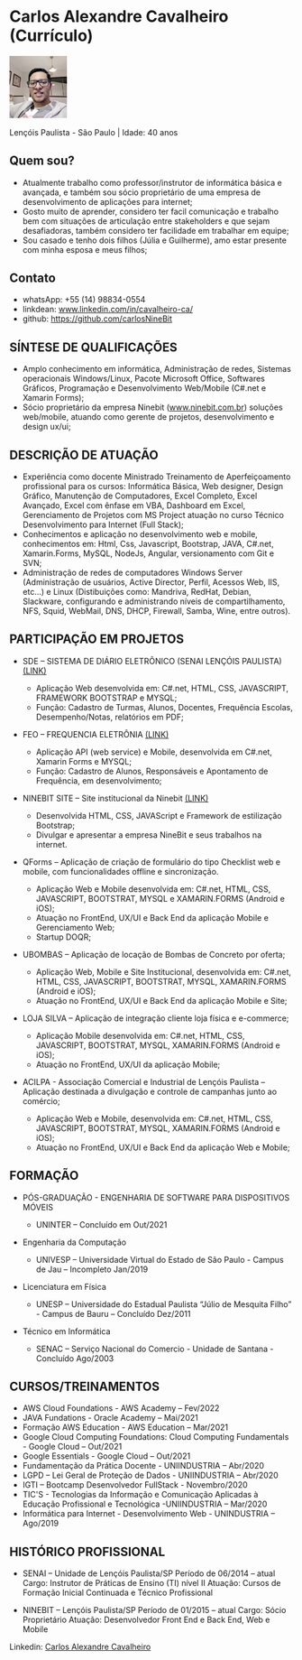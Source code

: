 # Carlos Alexandre Cavalheiro (Currículo)

<p style="text-align:left;"><img src="./images/img_eu.jpg" style="zoom:60%;" /></p>

Lençóis Paulista - São Paulo | Idade: 40 anos

## Quem sou?
-	Atualmente trabalho como professor/instrutor de informática básica e avançada, e também sou sócio proprietário de uma empresa de desenvolvimento de aplicações para internet;
-	Gosto muito de aprender, considero ter facil comunicação e trabalho bem com situações de articulação entre stakeholders e que sejam desafiadoras, também considero ter facilidade em trabalhar em equipe;
-	Sou casado e tenho dois filhos (Júlia e Guilherme), amo estar presente com minha esposa e meus filhos;

## Contato
- whatsApp: +55 (14) 98834-0554
- linkdean: www.linkedin.com/in/cavalheiro-ca/
- github: https://github.com/carlosNineBit

## SÍNTESE DE QUALIFICAÇÕES
-	Amplo conhecimento em informática, Administração de redes, Sistemas operacionais Windows/Linux, Pacote Microsoft Office, Softwares Gráficos, Programação e Desenvolvimento Web/Mobile (C#.net e Xamarin Forms);
-	Sócio proprietário da empresa Ninebit (www.ninebit.com.br)  soluções web/mobile, atuando como gerente de projetos, desenvolvimento e design ux/ui;

## DESCRIÇÃO DE ATUAÇÃO
-	Experiência como docente Ministrado Treinamento de Aperfeiçoamento profissional para os cursos: Informática Básica, Web designer, Design Gráfico, Manutenção de Computadores, Excel Completo, Excel Avançado, Excel com ênfase em VBA, Dashboard em Excel, Gerenciamento de Projetos com MS Project atuação no curso Técnico Desenvolvimento para Internet (Full Stack);
-	Conhecimentos e aplicação no desenvolvimento web e mobile, conhecimentos em: Html, Css, Javascript, Bootstrap, JAVA, C#.net, Xamarin.Forms, MySQL, NodeJs, Angular, versionamento com Git e SVN;
- Administração de redes de computadores Windows Server (Administração de usuários, Active Director, Perfil, Acessos Web, IIS, etc...) e Linux (Distibuições como: Mandriva, RedHat, Debian, Slackware, configurando e administrando níveis de compartilhamento, NFS, Squid, WebMail, DNS, DHCP, Firewall, Samba, Wine, entre outros).


## PARTICIPAÇÃO EM PROJETOS
- SDE – SISTEMA DE DIÁRIO ELETRÔNICO (SENAI LENÇÓIS PAULISTA) [(LINK)](https://github.com/carlosNineBit/sde_fic)
  - Aplicação Web desenvolvida em: C#.net, HTML, CSS, JAVASCRIPT, FRAMEWORK BOOTSTRAP e MYSQL;
  - Função: Cadastro de Turmas, Alunos, Docentes, Frequência Escolas, Desempenho/Notas, relatórios em PDF;

- FEO – FREQUENCIA ELETRÔNIA [(LINK)](https://github.com/carlosNineBit/feo)
  - Aplicação API (web service) e Mobile, desenvolvida em C#.net, Xamarin Forms e MYSQL;
  - Função: Cadastro de Alunos, Responsáveis e Apontamento de Frequência, em desenvolvimento;

- NINEBIT SITE – Site institucional da Ninebit  [(LINK)](https://github.com/carlosNineBit/NineBitSite)
  - Desenvolvida HTML, CSS, JAVAScript e Framework de estilização Bootstrap;
  - Divulgar e apresentar a empresa NineBit e seus trabalhos na internet.

- QForms – Aplicação de criação de formulário do tipo Checklist web e mobile, com funcionalidades offline e sincronização.
  - Aplicação Web e Mobile desenvolvida em: C#.net, HTML, CSS, JAVASCRIPT, BOOTSTRAT, MYSQL e XAMARIN.FORMS (Android e iOS);
  - Atuação no FrontEnd, UX/UI e Back End da aplicação Mobile e Gerenciamento Web;
  - Startup DOQR;

- UBOMBAS – Aplicação de locação de Bombas de Concreto por oferta;
  -	Aplicação Web, Mobile e Site Institucional, desenvolvida em: C#.net, HTML, CSS, JAVASCRIPT, BOOTSTRAT, MYSQL, XAMARIN.FORMS (Android e iOS);
  -	Atuação no FrontEnd, UX/UI e Back End da aplicação Mobile e Site;

- LOJA SILVA – Aplicação de integração cliente loja física e e-commerce;
  -	Aplicação Mobile desenvolvida em: C#.net, HTML, CSS, JAVASCRIPT, BOOTSTRAT, MYSQL, XAMARIN.FORMS (Android e iOS);
  -	Atuação no FrontEnd, UX/UI da aplicação Mobile;

- ACILPA - Associação Comercial e Industrial de Lençóis Paulista – Aplicação destinada a divulgação e controle de campanhas junto ao comércio;
  -	Aplicação Web e Mobile, desenvolvida em: C#.net, HTML, CSS, JAVASCRIPT, BOOTSTRAT, MYSQL, XAMARIN.FORMS (Android e iOS);
  -	Atuação no FrontEnd, UX/UI e Back End da aplicação Web e Mobile;

## FORMAÇÃO
- PÓS-GRADUAÇÃO - ENGENHARIA DE SOFTWARE PARA DISPOSITIVOS MÓVEIS
  - UNINTER – Concluído em Out/2021

- Engenharia da Computação
  - UNIVESP – Universidade Virtual do Estado de São Paulo - Campus de Jau – Incompleto Jan/2019

- Licenciatura em Física
  - UNESP – Universidade do Estadual Paulista “Júlio de Mesquita Filho” - Campus de Bauru – Concluído Dez/2011

- Técnico em Informática
  - SENAC – Serviço Nacional do Comercio - Unidade de Santana - Concluído Ago/2003

## CURSOS/TREINAMENTOS
- AWS Cloud Foundations - AWS Academy – Fev/2022
- JAVA Fundations - Oracle Academy – Mai/2021
- Formação AWS Education - AWS Education – Mar/2021
- Google Cloud Computing Foundations: Cloud Computing Fundamentals - Google Cloud – Out/2021
- Google Essentials - Google Cloud – Out/2021
- Fundamentação da Prática Docente - UNIINDUSTRIA – Abr/2020
- LGPD – Lei Geral de Proteção de Dados - UNIINDUSTRIA – Abr/2020
- IGTI – Bootcamp Desenvolvedor FullStack - Novembro/2020
- TIC'S - Tecnologias da Informação e Comunicação Aplicadas à Educação Profissional e Tecnológica -UNIINDUSTRIA – Mar/2020
- Informática para Internet - Desenvolvimento Web  - UNINDUSTRIA – Ago/2019

## HISTÓRICO PROFISSIONAL
- SENAI – Unidade de Lençóis Paulista/SP
Período de 06/2014 – atual
Cargo: Instrutor de Práticas de Ensino (TI) nível II
Atuação: Cursos de Formação Inicial Continuada e Técnico Profissional

- NINEBIT – Lençóis Paulista/SP
Período de 01/2015 – atual
Cargo: Sócio Proprietário
Atuação: Desenvolvedor Front End e Back End, Web e Mobile

<div class="badge-base LI-profile-badge" data-locale="pt_BR" data-size="medium" data-theme="light" data-type="VERTICAL" data-vanity="carlos-alexandre-cavalheiro-6b490227" data-version="v1">
  Linkedin: 
  <a class="badge-base__link LI-simple-link" href="https://br.linkedin.com/in/carlos-alexandre-cavalheiro-6b490227?trk=profile-badge">Carlos Alexandre Cavalheiro</a></div>
              
